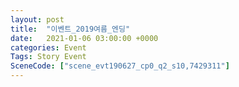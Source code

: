 ```yaml
---
layout: post
title:  "이벤트_2019여름_엔딩"
date:   2021-01-06 03:00:00 +0000
categories: Event
Tags: Story Event
SceneCode: ["scene_evt190627_cp0_q2_s10,7429311"]
---
```

